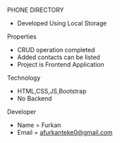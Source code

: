PHONE DIRECTORY
- Developed Using Local Storage

Properties
- CRUD operation completed
- Added contacts can be listed
- Project is Frontend Application

Technology
- HTML,CSS,JS,Bootstrap
- No Backend

Developer
- Name = Furkan
- Email = afurkanteke0@gmail.com
